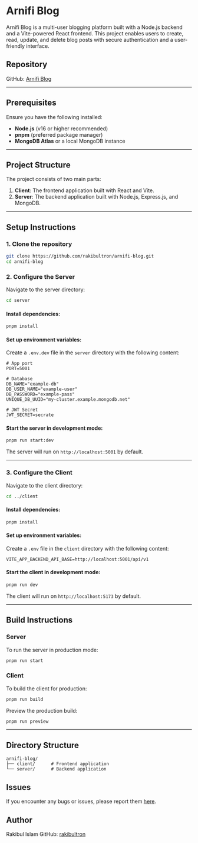 # Arnifi Blog

Arnifi Blog is a multi-user blogging platform built with a Node.js backend and a Vite-powered React frontend. This project enables users to create, read, update, and delete blog posts with secure authentication and a user-friendly interface.

## Repository

GitHub: [Arnifi Blog](https://github.com/rakibultron/arnifi-blog.git)

---

## Prerequisites

Ensure you have the following installed:

- **Node.js** (v16 or higher recommended)
- **pnpm** (preferred package manager)
- **MongoDB Atlas** or a local MongoDB instance

---

## Project Structure

The project consists of two main parts:

1. **Client**: The frontend application built with React and Vite.
2. **Server**: The backend application built with Node.js, Express.js, and MongoDB.

---

## Setup Instructions

### 1. Clone the repository

```bash
git clone https://github.com/rakibultron/arnifi-blog.git
cd arnifi-blog
```

### 2. Configure the Server

Navigate to the server directory:

```bash
cd server
```

#### Install dependencies:

```bash
pnpm install
```

#### Set up environment variables:

Create a `.env.dev` file in the `server` directory with the following content:

```env
# App port
PORT=5001

# Database
DB_NAME="example-db"
DB_USER_NAME="example-user"
DB_PASSWORD="example-pass"
UNIQUE_DB_UUID="my-cluster.example.mongodb.net"

# JWT Secret
JWT_SECRET=secrate
```

#### Start the server in development mode:

```bash
pnpm run start:dev
```

The server will run on `http://localhost:5001` by default.

---

### 3. Configure the Client

Navigate to the client directory:

```bash
cd ../client
```

#### Install dependencies:

```bash
pnpm install
```

#### Set up environment variables:

Create a `.env` file in the `client` directory with the following content:

```env
VITE_APP_BACKEND_API_BASE=http://localhost:5001/api/v1
```

#### Start the client in development mode:

```bash
pnpm run dev
```

The client will run on `http://localhost:5173` by default.

---

## Build Instructions

### Server

To run the server in production mode:

```bash
pnpm run start
```

### Client

To build the client for production:

```bash
pnpm run build
```

Preview the production build:

```bash
pnpm run preview
```

---

## Directory Structure

```plaintext
arnifi-blog/
├── client/      # Frontend application
└── server/      # Backend application
```

## Issues

If you encounter any bugs or issues, please report them [here](https://github.com/rakibultron/arnifi-blog/issues).

## Author

Rakibul Islam
GitHub: [rakibultron](https://github.com/rakibultron)
